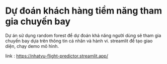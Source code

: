 # Dự đoán khách hàng tiềm năng tham gia chuyến bay

Dự án sử dụng random forest để dự đoán khả năng người dùng sẽ tham gia chuyến bay dựa trên thông tin cá nhân và hành vi.
streamlit để tạo giao diện, chạy demo mô hình. 

link : https://nhatvu-flight-predictor.streamlit.app/
